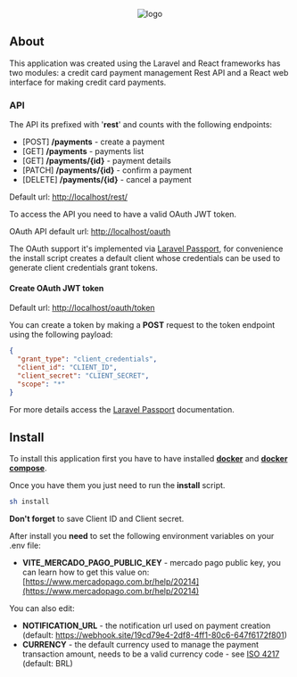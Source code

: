 <p align="center">
    <picture>
      <source media="(prefers-color-scheme: dark)" srcset="https://jaya.tech/images/logo-white.png" />
      <source media="(prefers-color-scheme: light)" srcset="https://jaya.tech/images/logo-black.png" />
      <img alt="logo" src="https://jaya.tech/images/logo-black.png" />
    </picture>
</p>

## About

This application was created using the Laravel and React frameworks has two modules: a credit card payment management Rest API and a React web interface for making credit card payments.

### API

The API its prefixed with '**rest**' and counts with the following endpoints:

- \[POST\] **/payments** - create a payment
- \[​GET\] **/payments** - payments list
- \[​GET\] **/payments/{id}** - payment details
- \[PATCH\] **/payments/{id}** - confirm a payment
- \[DELETE\] **/payments/{id}** - cancel a payment

Default url: [http://localhost/rest/](http://localhost/rest/)

To access the API you need to have a valid OAuth JWT token.

OAuth API default url: [http://localhost/oauth](http://localhost/oauth)

The OAuth support it's implemented via [Laravel Passport](https://laravel.com/docs/10.x/passport), for convenience the install script creates a default client whose credentials can be used to generate client credentials grant tokens.

#### Create OAuth JWT token

Default url: [http://localhost/oauth/token](http://localhost/oauth/token)

You can create a token by making a **POST** request to the token endpoint using the following payload:
```json
{
  "grant_type": "client_credentials",
  "client_id": "CLIENT_ID",
  "client_secret": "CLIENT_SECRET",
  "scope": "*"
}
```

For more details access the [Laravel Passport](https://laravel.com/docs/10.x/passport) documentation.

## Install

To install this application first you have to have installed **[docker](https://docs.docker.com/engine/install)** and **[docker compose](https://docs.docker.com/compose/install)**.

Once you have them you just need to run the **install** script.

```sh
sh install
```

**Don't forget** to save Client ID and Client secret.

After install you **need** to set the following environment variables on your .env file:
- **VITE_MERCADO_PAGO_PUBLIC_KEY** - mercado pago public key, you can learn how to get this value on: [https://www.mercadopago.com.br/help/20214](https://www.mercadopago.com.br/help/20214)

You can also edit:
- **NOTIFICATION_URL** - the notification url used on payment creation (default: https://webhook.site/19cd79e4-2df8-4ff1-80c6-647f6172f801)
- **CURRENCY** - the default currency used to manage the payment transaction amount, needs to be a valid currency code - see  [ISO 4217](https://en.wikipedia.org/wiki/ISO_4217) (default: BRL)
